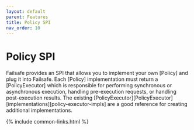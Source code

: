 ```yaml
---
layout: default
parent: Features
title: Policy SPI
nav_order: 10
---
```


# Policy SPI

Failsafe provides an SPI that allows you to implement your own [Policy] and plug it into Failsafe. Each [Policy] implementation must return a [PolicyExecutor] which is responsible for performing synchronous or asynchronous execution, handling pre-execution requests, or handling post-execution results. The existing [PolicyExecutor][PolicyExecutor] [implementations][policy-executor-impls] are a good reference for creating additional implementations.

{% include common-links.html %}